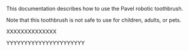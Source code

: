 This documentation describes how to use the Pavel robotic
toothbrush.

Note that this toothbrush is not safe to use for children,
adults, or pets.

XXXXXXXXXXXXXX

YYYYYYYYYYYYYYYYYYYYYY